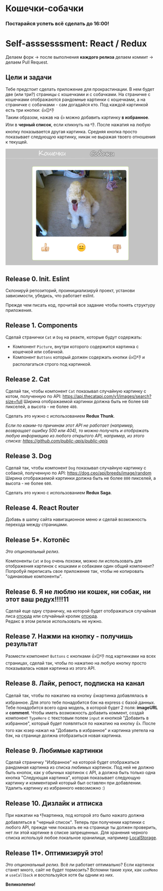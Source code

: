 # Кошечки-собачки
### Постарайся успеть всё сделать до 16:00!

# Self-asssesssment: React / Redux

Делаем форк -> после выполнения **каждого релиза** делаем коммит -> делаем Pull Request.

## Цели и задачи
Тебе предстоит сделать приложение для прокрастинации. В нем будет две (или три?) страницы с кошечками и с собачками. На страничке с кошечками отображаются рандомные картинки с кошечками, а на страничке с собачками - сам догадайся кто. Под каждой картинкой есть три кнопки: 👍😐👎  
Таким образом, нажав на 👍 можно добавить картинку **в избранное**. Или в **черный список**, если кликнуть на 👎. После нажатия на любую кнопку показывается другая картинка. Средняя кнопка просто показывает следующую картинку, никак не выражая твоего отношения к текущей.

![](catdogs-1.jpg)

## Release 0. Init. Eslint

Склонируй репозиторий, проинициализируй проект, установи зависимости, убедись, что работает eslint.  

Прежде чем писать код, прочитай все задание чтобы понять структуру приложения.

## Release 1. Components

Сделай странички `Cat` и `Dog` на реакте, которые будут содержать:
- Компонент `Picture`, внутри которого содержится картинка с кошечкой или собачкой. 
- Компонент `Buttons` который должен содержать кнопки 👍😐👎 и располагаться строго под картинкой.


## Release 2. Cat
Сделай так, чтобы компонент  `Cat` показывал случайную картинку с котом, полученную по API: https://api.thecatapi.com/v1/images/search?size=full 
Ширина отображаемой картинки должна быть не более `640` пикселей, а высота - не более `480`.  

Сделать это нужно с использованием **Redux Thunk**.   

*Если по каким-то причинам этот API не работает (например, возвращает ошибку 500 или 404), то можно получать и отображать любую информацию из любого открытого API, например, из этого списка: https://github.com/public-apis/public-apis*

## Release 3. Dog
Сделай так, чтобы компонент  `Dog` показывал случайную картинку с собакой, полученную по API: https://dog.ceo/api/breeds/image/random
Ширина отображаемой картинки должна быть не более `800` пикселей, а высота - не более `600`.

Сделать это нужно с использованием **Redux Saga**.

## Release 4. React Router
Добавь в шапку сайта навигационное меню и сделай возможность перехода между страницами. 


## Release 5*. Котопёс

*Это опциональный релиз*.

Компоненты `Cat` и `Dog` очень похожи, можно ли использовать для отображения картинок с кошками и собаками один общий компонент? Попробуй переписать свое приложение так, чтобы не копировать "одинаковые компоненты".





## Release 6. Я не люблю ни кошек, ни собак, ни этот ваш редух!!!!11

Сделай еще одну страничку, на которой будет отображаться случайная лиса [отсюда](https://randomfox.ca/floof/) или случайный кролик [отсюда](https://api.bunnies.io/v2/loop/random/?media=webm,mp4).   
Редакс в этом релизе использовать не нужно.


## Release 7. Нажми на кнопку - получишь результат

Размести компонент `Buttons` с кнопками 👍😐👎 под картинками на всех страницах, сделай так, чтобы по нажатию на любую кнопку просто показывалась новая картинка из этого API.


## Release 8. Лайк, репост, подписка на канал

Сделай так, чтобы по нажатию на кнопку 👍картинка добавлялась в избранное. Для этого тебе понадобится бэк на express с базой данных. Тебе понадобится всего одна модель, в которой будет 2 поля: **imageURL** и **comment**. Чтобы иметь возможность добавить коммент, создай компонент  `TypeHere` с текстовым полем `input` и кнопкой "Добавить в избранное", который будет появляться по нажатию на кнопку 👍. После того как юзер нажал на  "Добавить в избранное" и картинка улетела на бэк, на странице должна отобразиться новая картинка.


## Release 9. Любимые картинки

Сделай страничку "Избранное" на которой будет отображаться рандомная картинка из списка любимых картинок. Под ней не должно быть кнопок, как у обычных картинок с API, а должна быть только одна кнопка "Следующая картинка", которая показывает следующую картинку и комментарий который был оставлен при добавлении.   
Удалить картинку из избранного невозможно :)

## Release 10. Дизлайк и атписка

При нажатии на 👎картинка, под которой это было нажато должна добавляться в "черный список". Теперь при получении картинки с любого API, прежде чем показать ее на странице ты должен проверить, нет ли этой картинке в списке запрещенных. Для хранения черного списка используй любое локальное хранилище, например [LocalStorage](https://developer.mozilla.org/ru/docs/Web/API/Window/localStorage).

## Release 11*. Оптимизируй это!
*Это опциональный релиз*.
Всё ли работает оптимально? Если картинок станет много, сайт не будет тормозить? Вспомни такие хуки, как `useMemo` и `useCallback` и воспользуйся хотя бы одним из них. 



**Великолепно!**





